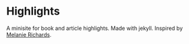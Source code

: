 # Highlights

A minisite for book and article highlights. Made with jekyll. Inspired by [Melanie Richards](https://github.com/melanierichards/highlights).